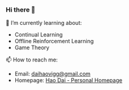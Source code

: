 ### Hi there 👋

🤔 I’m currently learning about:

* Continual Learning
* Offline Reinforcement Learning
* Game Theory

📫 How to reach me:
  - Email: [daihaovigg@gmail.com](mailto:daihaovigg@gmail.com)
  - Homepage: [Hao Dai - Personal Homepage](https://daihao42.github.io)

<!-- > Here are some of my experimental codes and datasets, and it's my pleasure if they're useful to you 😄. -->


<!--
**hendrix-dai/hendrix-dai** is a ✨ _special_ ✨ repository because its `README.md` (this file) appears on your GitHub profile.

Here are some ideas to get you started:

- 🔭 I’m currently working on ...
- 🌱 I’m currently learning ...
- 👯 I’m looking to collaborate on ...
- 🤔 I’m looking for help with ...
- 💬 Ask me about ...
- 📫 How to reach me: ...
- 😄 Pronouns: ...
- ⚡ Fun fact: ...
-->

